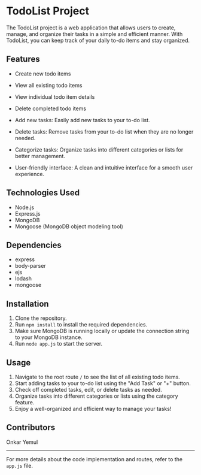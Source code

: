 # TodoList Project

The TodoList project is a web application that allows users to create, manage, and organize their tasks in a simple and efficient manner. With TodoList, you can keep track of your daily to-do items and stay organized.

## Features

- Create new todo items
- View all existing todo items
- View individual todo item details
- Delete completed todo items

- Add new tasks: Easily add new tasks to your to-do list.
- Delete tasks: Remove tasks from your to-do list when they are no longer needed.
- Categorize tasks: Organize tasks into different categories or lists for better management.
- User-friendly interface: A clean and intuitive interface for a smooth user experience.

## Technologies Used

- Node.js
- Express.js
- MongoDB
- Mongoose (MongoDB object modeling tool)

## Dependencies

- express
- body-parser
- ejs
- lodash
- mongoose

## Installation

1. Clone the repository.
2. Run `npm install` to install the required dependencies.
3. Make sure MongoDB is running locally or update the connection string to your MongoDB instance.
4. Run `node app.js` to start the server.

## Usage

1. Navigate to the root route `/` to see the list of all existing todo items.
2. Start adding tasks to your to-do list using the "Add Task" or "+" button.
3. Check off completed tasks, edit, or delete tasks as needed.
4. Organize tasks into different categories or lists using the category feature.
5. Enjoy a well-organized and efficient way to manage your tasks!

## Contributors

Onkar Yemul

---
For more details about the code implementation and routes, refer to the `app.js` file.
